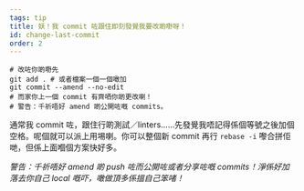```yaml
---
tags: tip
title: 妖！我 commit 咗跟住即刻發覺我要改啲嘢呀！
id: change-last-commit
order: 2
---
```


```git
# 改咗你啲嘢先
git add . # 或者檔案一個一個噉加
git commit --amend --no-edit
# 而家你上一個 commit 有齊哂你啲更改喇！
# 警告：千祈唔好 amend 啲公開咗嘅 commits。
```

通常我 commit 咗，跟住行啲測試／linters……先發覺我唔記得係個等號之後加個空格。呢個就可以派上用埸喇。你可以整個新 commit 再行 `rebase -i` 嚟合拼佢哋，但係上面嗰個方案快好多。

*警告：千祈唔好 amend 啲 push 咗而公開咗或者分享咗嘅 commits！淨係好加落去你自己 local 嘅吓，噉做頂多係搵自己笨啫！*
